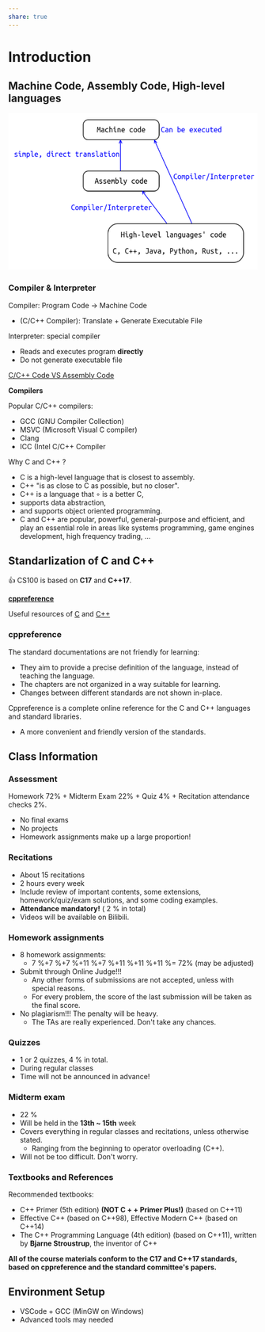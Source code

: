 ```yaml
---
share: true
---
```


# Introduction

## Machine Code, Assembly Code, High-level languages

![../res/Pasted image 20240226082842.png](../res/Pasted%20image%2020240226082842.png)

### Compiler & Interpreter

Compiler: Program Code -> Machine Code

- (C/C++ Compiler): Translate + Generate Executable File

Interpreter: special compiler

- Reads and executes program **directly**
- Do not generate executable file

[C/C++ Code VS Assembly Code](https://godbolt.org/z/4zWKhvd1P)

**Compilers**

Popular C/C++ compilers:
- GCC (GNU Compiler Collection)
- MSVC (Microsoft Visual C compiler)
- Clang
- ICC (Intel C/C++ Compiler

Why C and C++ ?
- C is a high-level language that is closest to assembly.
- C++ "is as close to C as possible, but no closer".
- C++ is a language that
$\circ$ is a better C,
- supports data abstraction,
- and supports object oriented programming.
- C and C++ are popular, powerful, general-purpose and efficient, and play an essential role in areas like systems programming, game engines development, high frequency trading, ...

## Standarlization of C and C++

👍 CS100 is based on **C17** and **C++17**.

[**cppreference**](https://www.cppreference.com)

Useful resources of [C](https://en.cppreference.com/w/c/links) and [C++](https://en.cppreference.com/w/c/links)

### cppreference

The standard documentations are not friendly for learning:
- They aim to provide a precise definition of the language, instead of teaching the language.
- The chapters are not organized in a way suitable for learning.
- Changes between different standards are not shown in-place.

Cppreference is a complete online reference for the C and C++ languages and standard libraries.
- A more convenient and friendly version of the standards.

## Class Information

### Assessment

Homework 72\% + Midterm Exam 22\% + Quiz 4\% + Recitation attendance checks 2\%.
- No final exams
- No projects
- Homework assignments make up a large proportion!

### Recitations

- About 15 recitations
- 2 hours every week
- Include review of important contents, some extensions, homework/quiz/exam solutions, and some coding examples.
- **Attendance mandatory!** ( 2 \% in total)
- Videos will be available on Bilibili.

### Homework assignments

- 8 homework assignments:
	-  7 \%+7 \%+7 \%+11 \%+7 \%+11 \%+11 \%+11 \%= 72\% (may be adjusted)
- Submit through Online Judge!!!
	- Any other forms of submissions are not accepted, unless with special reasons.
	- For every problem, the score of the last submission will be taken as the final score.
- No plagiarism!!! The penalty will be heavy.
	- The TAs are really experienced. Don't take any chances.

### Quizzes

- 1 or 2 quizzes, 4 \% in total.
- During regular classes
- Time will not be announced in advance!

### Midterm exam

- 22 \%
- Will be held in the **13th ~ 15th** week
- Covers everything in regular classes and recitations, unless otherwise stated.
	- Ranging from the beginning to operator overloading (C++).
- Will not be too difficult. Don't worry.

### Textbooks and References

Recommended textbooks:
- C++ Primer (5th edition) **(NOT C + + Primer Plus!)** (based on C++11)
- Effective C++ (based on C++98), Effective Modern C++ (based on C++14)
- The C++ Programming Language (4th edition) (based on C++11), written by **Bjarne Stroustrup**, the inventor of C++

**All of the course materials conform to the C17 and C++17 standards, based on cppreference and the standard committee's papers.**

## Environment Setup

- VSCode + GCC (MinGW on Windows)
- Advanced tools may needed